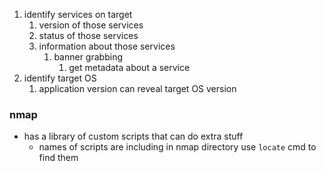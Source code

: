 
1. identify services on target
	1. version of those services
	2. status of those services
	3. information about those services
		1. banner grabbing
			1. get metadata about a service
2. identify target OS
	1. application version can reveal target OS version






### nmap
- has a library of custom scripts that can do extra stuff
	- names of scripts are including in nmap directory use ```locate``` cmd to find them